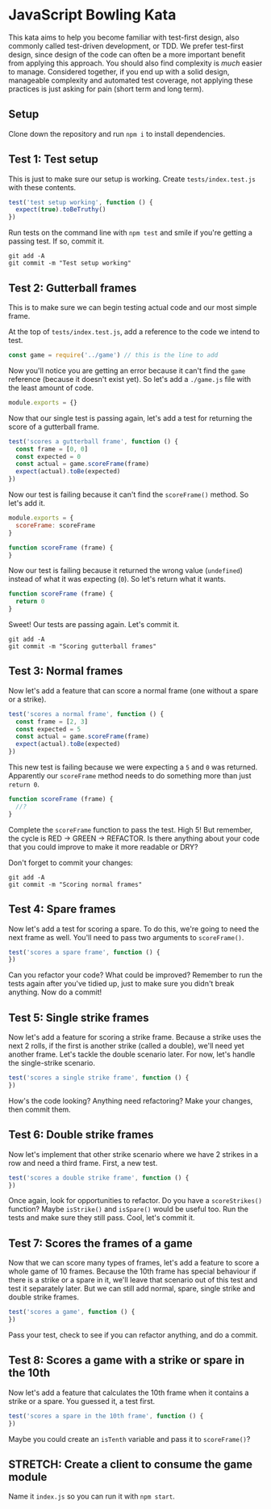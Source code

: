 # JavaScript Bowling Kata

This kata aims to help you become familiar with test-first design, also commonly called test-driven development, or TDD. We prefer test-first design, since design of the code can often be a more important benefit from applying this approach. You should also find complexity is _much_ easier to manage. Considered together, if you end up with a solid design, manageable complexity and automated test coverage, not applying these practices is just asking for pain (short term and long term).

## Setup

Clone down the repository and run `npm i` to install dependencies.


## Test 1: Test setup

This is just to make sure our setup is working. Create `tests/index.test.js` with these contents.

```js
test('test setup working', function () {
  expect(true).toBeTruthy()
})
```

Run tests on the command line with `npm test` and smile if you're getting a passing test. If so, commit it.

```shell
git add -A
git commit -m "Test setup working"
```


## Test 2: Gutterball frames

This is to make sure we can begin testing actual code and our most simple frame.

At the top of `tests/index.test.js`, add a reference to the code we intend to test.

```js
const game = require('../game') // this is the line to add
```

Now you'll notice you are getting an error because it can't find the `game` reference (because it doesn't exist yet). So let's add a `./game.js` file with the least amount of code.

```js
module.exports = {}
```

Now that our single test is passing again, let's add a test for returning the score of a gutterball frame.

```js
test('scores a gutterball frame', function () {
  const frame = [0, 0]
  const expected = 0
  const actual = game.scoreFrame(frame)
  expect(actual).toBe(expected)
})
```

Now our test is failing because it can't find the `scoreFrame()` method. So let's add it.

```js
module.exports = {
  scoreFrame: scoreFrame
}

function scoreFrame (frame) {
}
```

Now our test is failing because it returned the wrong value (`undefined`) instead of what it was expecting (`0`). So let's return what it wants.

```js
function scoreFrame (frame) {
  return 0
}
```

Sweet! Our tests are passing again. Let's commit it.

```shell
git add -A
git commit -m "Scoring gutterball frames"
```


## Test 3: Normal frames

Now let's add a feature that can score a normal frame (one without a spare or a strike).

```js
test('scores a normal frame', function () {
  const frame = [2, 3]
  const expected = 5
  const actual = game.scoreFrame(frame)
  expect(actual).toBe(expected)
})
```

This new test is failing because we were expecting a `5` and `0` was returned. Apparently our `scoreFrame` method needs to do something more than just `return 0`.

```js
function scoreFrame (frame) {
  //?
}
```

Complete the `scoreFrame` function to pass the test. High 5! But remember, the cycle is RED -> GREEN -> REFACTOR. Is there anything about your code that you could improve to make it more readable or DRY?

Don't forget to commit your changes:

```shell
git add -A
git commit -m "Scoring normal frames"
```


## Test 4: Spare frames

Now let's add a test for scoring a spare. To do this, we're going to need the next frame as well. You'll need to pass two arguments to `scoreFrame()`.

```js
test('scores a spare frame', function () {
})
```

Can you refactor your code? What could be improved? Remember to run the tests again after you've tidied up, just to make sure you didn't break anything. Now do a commit!


## Test 5: Single strike frames

Now let's add a feature for scoring a strike frame. Because a strike uses the next 2 rolls, if the first is another strike (called a double), we'll need yet another frame. Let's tackle the double scenario later. For now, let's handle the single-strike scenario.

```js
test('scores a single strike frame', function () {
})
```

How's the code looking? Anything need refactoring? Make your changes, then commit them.


## Test 6: Double strike frames

Now let's implement that other strike scenario where we have 2 strikes in a row and need a third frame. First, a new test.

```js
test('scores a double strike frame', function () {
})
```

Once again, look for opportunities to refactor. Do you have a `scoreStrikes()` function? Maybe `isStrike()` and `isSpare()` would be useful too. Run the tests and make sure they still pass. Cool, let's commit it.


## Test 7: Scores the frames of a game

Now that we can score many types of frames, let's add a feature to score a whole game of 10 frames. Because the 10th frame has special behaviour if there is a strike or a spare in it, we'll leave that scenario out of this test and test it separately later. But we can still add normal, spare, single strike and double strike frames.

```js
test('scores a game', function () {
})
```

Pass your test, check to see if you can refactor anything, and do a commit.


## Test 8: Scores a game with a strike or spare in the 10th

Now let's add a feature that calculates the 10th frame when it contains a strike or a spare. You guessed it, a test first.

```js
test('scores a spare in the 10th frame', function () {
})
```

Maybe you could create an `isTenth` variable and pass it to `scoreFrame()`?


## STRETCH: Create a client to consume the game module

Name it `index.js` so you can run it with `npm start`.
